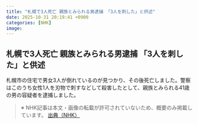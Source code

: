 ```yaml
---
title: "札幌で3人死亡 親族とみられる男逮捕 「3人を刺した」と供述"
date: 2025-10-31 20:19:41 +0900
categories: [NHK]
image: 
---
```

## 札幌で3人死亡 親族とみられる男逮捕 「3人を刺した」と供述

札幌市の住宅で男女3人が倒れているのが見つかり、その後死亡しました。警察はこのうち女性1人を刃物で刺すなどして殺害したとして、親族とみられる41歳の男の容疑者を逮捕しました。

> ※ NHK記事は本文・画像の転載が許可されていないため、概要のみ掲載しています。
[出典（NHK）](http://www3.nhk.or.jp/news/html/20251101/k10014965071000.html)
